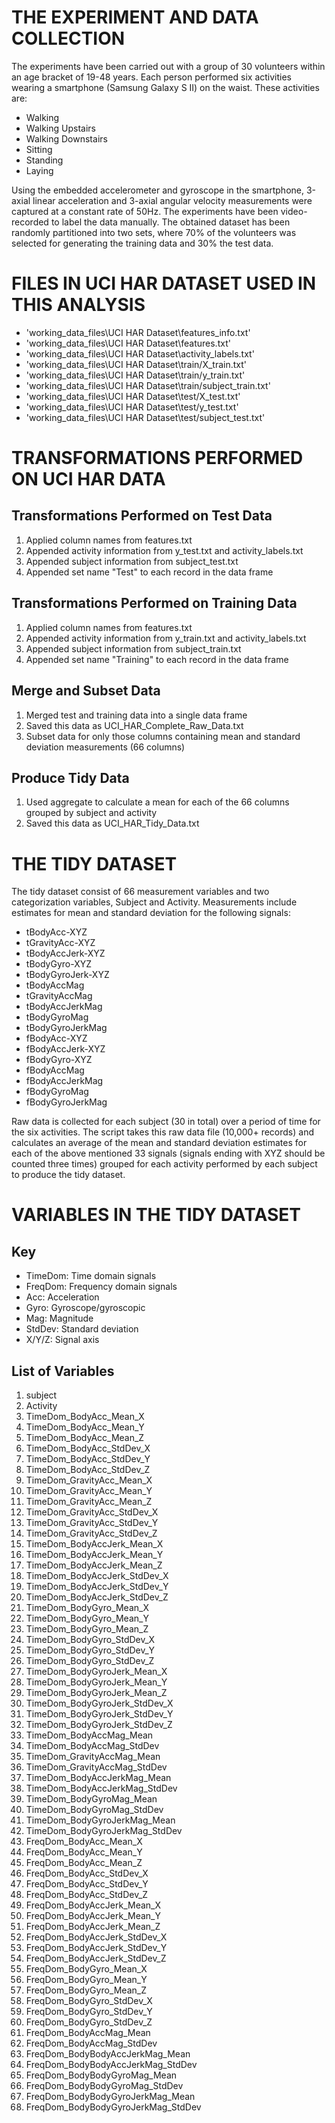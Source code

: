 THE EXPERIMENT AND DATA COLLECTION
==================================
The experiments have been carried out with a group of 30 volunteers within an age bracket of 19-48 years. Each person performed six activities wearing a smartphone (Samsung Galaxy S II) on the waist. These activities are:

- Walking
- Walking Upstairs
- Walking Downstairs
- Sitting
- Standing
- Laying

Using the embedded accelerometer and gyroscope in the smartphone, 3-axial linear acceleration and 3-axial angular velocity measurements were captured at a constant rate of 50Hz. The experiments have been video-recorded to label the data manually. The obtained dataset has been randomly partitioned into two sets, where 70% of the volunteers was selected for generating the training data and 30% the test data.


FILES IN UCI HAR DATASET USED IN THIS ANALYSIS
==============================================
- 'working_data_files\UCI HAR Dataset\features_info.txt'
- 'working_data_files\UCI HAR Dataset\features.txt'
- 'working_data_files\UCI HAR Dataset\activity_labels.txt'
- 'working_data_files\UCI HAR Dataset\train/X_train.txt'
- 'working_data_files\UCI HAR Dataset\train/y_train.txt'
- 'working_data_files\UCI HAR Dataset\train/subject_train.txt'
- 'working_data_files\UCI HAR Dataset\test/X_test.txt'
- 'working_data_files\UCI HAR Dataset\test/y_test.txt'
- 'working_data_files\UCI HAR Dataset\test/subject_test.txt'


TRANSFORMATIONS PERFORMED ON UCI HAR DATA
=========================================

Transformations Performed on Test Data
--------------------------------------
1. Applied column names from features.txt
2. Appended activity information from y_test.txt and activity_labels.txt
3. Appended subject information from subject_test.txt
4. Appended set name "Test" to each record in the data frame

Transformations Performed on Training Data
------------------------------------------
1. Applied column names from features.txt
2. Appended activity information from y_train.txt and activity_labels.txt
3. Appended subject information from subject_train.txt
4. Appended set name "Training" to each record in the data frame

Merge and Subset Data
---------------------
1. Merged test and training data into a single data frame
2. Saved this data as UCI_HAR_Complete_Raw_Data.txt
3. Subset data for only those columns containing mean and standard deviation measurements (66 columns)

Produce Tidy Data
-----------------
1. Used aggregate to calculate a mean for each of the 66 columns grouped by subject and activity
2. Saved this data as UCI_HAR_Tidy_Data.txt


THE TIDY DATASET
================
The tidy dataset consist of 66 measurement variables and two categorization variables, Subject and Activity. Measurements include estimates for mean and standard deviation for the following signals:

- tBodyAcc-XYZ
- tGravityAcc-XYZ
- tBodyAccJerk-XYZ
- tBodyGyro-XYZ
- tBodyGyroJerk-XYZ
- tBodyAccMag
- tGravityAccMag
- tBodyAccJerkMag
- tBodyGyroMag
- tBodyGyroJerkMag
- fBodyAcc-XYZ
- fBodyAccJerk-XYZ
- fBodyGyro-XYZ
- fBodyAccMag
- fBodyAccJerkMag
- fBodyGyroMag
- fBodyGyroJerkMag

Raw data is collected for each subject (30 in total) over a period of time for the six activities. The script takes this raw data file (10,000+ records) and calculates an average of the mean and standard deviation estimates for each of the above mentioned 33 signals (signals ending with XYZ should be counted three times) grouped for each activity performed by each subject to produce the tidy dataset.


VARIABLES IN THE TIDY DATASET
=============================

Key
---
- TimeDom: Time domain signals
- FreqDom: Frequency domain signals
- Acc: Acceleration
- Gyro: Gyroscope/gyroscopic
- Mag: Magnitude
- StdDev: Standard deviation
- X/Y/Z: Signal axis

List of Variables
-----------------
1. subject
2. Activity
3. TimeDom_BodyAcc_Mean_X
4. TimeDom_BodyAcc_Mean_Y
5. TimeDom_BodyAcc_Mean_Z
6. TimeDom_BodyAcc_StdDev_X
7. TimeDom_BodyAcc_StdDev_Y
8. TimeDom_BodyAcc_StdDev_Z
9. TimeDom_GravityAcc_Mean_X
10. TimeDom_GravityAcc_Mean_Y
11. TimeDom_GravityAcc_Mean_Z
12. TimeDom_GravityAcc_StdDev_X
13. TimeDom_GravityAcc_StdDev_Y
14. TimeDom_GravityAcc_StdDev_Z
15. TimeDom_BodyAccJerk_Mean_X
16. TimeDom_BodyAccJerk_Mean_Y
17. TimeDom_BodyAccJerk_Mean_Z
18. TimeDom_BodyAccJerk_StdDev_X
19. TimeDom_BodyAccJerk_StdDev_Y
20. TimeDom_BodyAccJerk_StdDev_Z
21. TimeDom_BodyGyro_Mean_X
22. TimeDom_BodyGyro_Mean_Y
23. TimeDom_BodyGyro_Mean_Z
24. TimeDom_BodyGyro_StdDev_X
25. TimeDom_BodyGyro_StdDev_Y
26. TimeDom_BodyGyro_StdDev_Z
27. TimeDom_BodyGyroJerk_Mean_X
28. TimeDom_BodyGyroJerk_Mean_Y
29. TimeDom_BodyGyroJerk_Mean_Z
30. TimeDom_BodyGyroJerk_StdDev_X
31. TimeDom_BodyGyroJerk_StdDev_Y
32. TimeDom_BodyGyroJerk_StdDev_Z
33. TimeDom_BodyAccMag_Mean
34. TimeDom_BodyAccMag_StdDev
35. TimeDom_GravityAccMag_Mean
36. TimeDom_GravityAccMag_StdDev
37. TimeDom_BodyAccJerkMag_Mean
38. TimeDom_BodyAccJerkMag_StdDev
39. TimeDom_BodyGyroMag_Mean
40. TimeDom_BodyGyroMag_StdDev
41. TimeDom_BodyGyroJerkMag_Mean
42. TimeDom_BodyGyroJerkMag_StdDev
43. FreqDom_BodyAcc_Mean_X
44. FreqDom_BodyAcc_Mean_Y
45. FreqDom_BodyAcc_Mean_Z
46. FreqDom_BodyAcc_StdDev_X
47. FreqDom_BodyAcc_StdDev_Y
48. FreqDom_BodyAcc_StdDev_Z
49. FreqDom_BodyAccJerk_Mean_X
50. FreqDom_BodyAccJerk_Mean_Y
51. FreqDom_BodyAccJerk_Mean_Z
52. FreqDom_BodyAccJerk_StdDev_X
53. FreqDom_BodyAccJerk_StdDev_Y
54. FreqDom_BodyAccJerk_StdDev_Z
55. FreqDom_BodyGyro_Mean_X
56. FreqDom_BodyGyro_Mean_Y
57. FreqDom_BodyGyro_Mean_Z
58. FreqDom_BodyGyro_StdDev_X
59. FreqDom_BodyGyro_StdDev_Y
60. FreqDom_BodyGyro_StdDev_Z
61. FreqDom_BodyAccMag_Mean
62. FreqDom_BodyAccMag_StdDev
63. FreqDom_BodyBodyAccJerkMag_Mean
64. FreqDom_BodyBodyAccJerkMag_StdDev
65. FreqDom_BodyBodyGyroMag_Mean
66. FreqDom_BodyBodyGyroMag_StdDev
67. FreqDom_BodyBodyGyroJerkMag_Mean
68. FreqDom_BodyBodyGyroJerkMag_StdDev